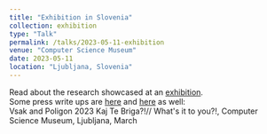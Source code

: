 ```yaml
---
title: "Exhibition in Slovenia"
collection: exhibition
type: "Talk"
permalink: /talks/2023-05-11-exhibition
venue: "Computer Science Museum"
date: 2023-05-11
location: "Ljubljana, Slovenia"
---
```


Read about the research showcased at an [exhibition](https://vsak.si/spored/kaj-te-briga-razstava-o-mladih-zasebnosti-in-zaupanju-v-sloveniji/).  
Some press write ups are [here](https://365.rtvslo.si/arhiv/infodrom/174952359) and [here](https://www.dnevnik.si/1043023735/lokalno/ljubljana/mladi-si-zelijo-vecje-zascite-na-spletu) as well:  
Vsak and Poligon 2023 Kaj Te Briga?!// What's it to you?!,  Computer Science Museum, Ljubljana, March

